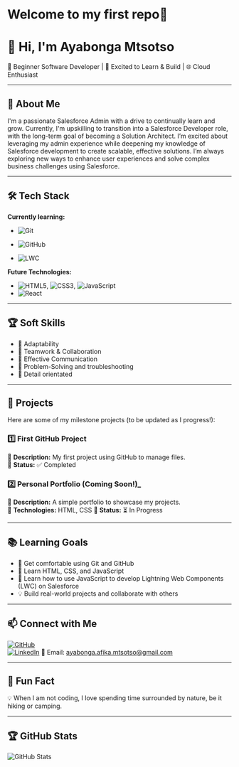 # Welcome to my first repo🚀

# 👋 Hi, I'm Ayabonga Mtsotso

🌱 Beginner Software Developer | 🚀 Excited to Learn & Build | 🌐 Cloud Enthusiast 

---

## 🎯 About Me

I'm a passionate Salesforce Admin with a drive to continually learn and grow. Currently, I'm upskilling to transition into a Salesforce Developer role, with the long-term goal of becoming a Solution Architect. I’m excited about leveraging my admin experience while deepening my knowledge of Salesforce development to create scalable, effective solutions. I’m always exploring new ways to enhance user experiences and solve complex business challenges using Salesforce.


---

## 🛠️ Tech Stack

**Currently learning:**

- ![Git](https://img.shields.io/badge/-Git-F05032?style=flat&logo=git&logoColor=white)

- ![GitHub](https://img.shields.io/badge/-GitHub-181717?style=flat-circle&logo=github)

- ![LWC](https://img.shields.io/badge/LWC-FFFFFF?style=for-the-badge&logo=salesforce&logoColor=00A1E0)



**Future Technologies:**

- ![HTML5](https://img.shields.io/badge/-HTML5-black?style=flat-circle&logo=html5&logoColor=white), ![CSS3](https://img.shields.io/badge/-CSS3-black?style=flat-circle&logo=css3), ![JavaScript](https://img.shields.io/badge/-JavaScript-black?style=flat-circle&logo=javascript)
- ![React](https://img.shields.io/badge/-React-black?style=flat-circle&logo=react)

---

## 🏆 Soft Skills

- 🚀 Adaptability
- 🤝 Teamwork & Collaboration
- 📢 Effective Communication
- 🎯 Problem-Solving and troubleshooting 
- 🧐 Detail orientated

---

## 📌 Projects

Here are some of my milestone projects (to be updated as I progress!):

### **1️⃣ First GitHub Project**

🔹 **Description:** My first project using GitHub to manage files.  
🔹 **Status:** ✅ Completed

### **2️⃣ Personal Portfolio** (Coming Soon!)_

🔹 **Description:** A simple portfolio to showcase my projects.  
🔹 **Technologies:** HTML, CSS
🔹 **Status:** ⏳ In Progress

---

## 📚 Learning Goals

- 🚀 Get comfortable using Git and GitHub
- 🎨 Learn HTML, CSS, and JavaScript
- 🤖 Learn how to use JavaScript to develop Lightning Web Components (LWC) on   Salesforce
- 💡 Build real-world projects and collaborate with others

---

## 📫 Connect with Me

[![GitHub](https://img.shields.io/badge/-GitHub-181717?style=flat&logo=github&logoColor=white)](https://github.com/Afika-M)  
[![LinkedIn](https://img.shields.io/badge/-LinkedIn-blue?style=flat&logo=linkedin&logoColor=white)](https://www.linkedin.com/in/ayabongamtsotso1/) 
📧 Email: [ayabonga.afika.mtsotso@gmail.com](mailto:ayabonga.afika.mtsotso@gmail.com)

---

## 🚀 Fun Fact

💡 When I am not coding, I love spending time surrounded by nature, be it hiking or camping.

---

## 🏆 GitHub Stats

![GitHub Stats](https://github-readme-stats.vercel.app/api?username=Afika-M&show_icons=true&theme=radical)
